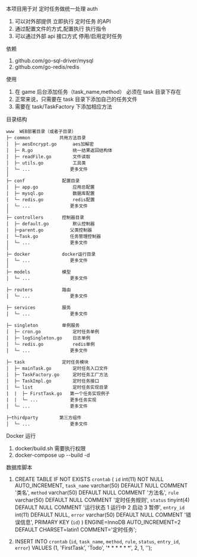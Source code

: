 本项目用于对 定时任务做统一处理
auth

1. 可以对外部提供 立即执行 定时任务 的API
2. 通过配置文件的方式,配置执行 执行指令
3. 可以通过外部 api 接口方式 停用/启用定时任务

依赖
1. github.com/go-sql-driver/mysql
2. github.com/go-redis/redis

使用
1. 在 game 后台添加任务（task_name,method） 必须在 task 目录下存在
2. 正常来说，只需要在 task 目录下添加自己的任务文件
3. 需要在 task/TaskFactory 下添加相应方法

目录结构
~~~
www  WEB部署目录（或者子目录）
├─ common           共用方法目录
│  ├─ aesEncrypt.go      aes加解密
│  ├─ R.go               统一结果返回结构体
│  ├─ readFile.go        文件读取
│  ├─ utils.go           工具类
│  └─ ...               更多文件
│
├─ conf              配置目录
│  ├─ app.go             应用总配置
│  ├─ mysql.go           数据库配置
│  └─ redis.go           redis配置
│  └─ ...               更多文件
│
├─ controllers       控制器目录
│  ├─ default.go         默认控制器
│  ├─parent.go          父类控制器
│  └─Task.go            任务管理控制器
│  └─ ...               更多文件
│  
├─ docker            docker运行目录
│  └─ ...               更多文件
│  
├─ models            模型
│  └─ ...               更多文件

├─ routers           路由
│  └─ ...               更多文件

├─ services          服务
│  └─ ...               更多文件

├─ singleton         单例服务
│  ├─ cron.go            定时任务单例
│  ├─ logSingleton.go    日志单例    
│  └─ redis.go           redis单例
│  └─ ...               更多文件

├─ task              定时任务模块
│  ├─ mainTask.go        定时任务入口文件
│  ├─ TaskFactory.go     定时任务工厂方法  
│  ├─ TaskImpl.go        定时任务接口
│  └─ list               定时任务实现目录
|  |  ├─ FirstTask.go   第一个任务实现例子
|  |  └─ ...            更多任务实现
│  └─ ...               更多文件

├─thirdparty        第三方组件
│  └─ ...               更多文件
~~~


Docker 运行
1. docker/build.sh 需要执行权限
2. docker-compose up --build -d

数据库脚本
1.  CREATE TABLE IF NOT EXISTS `crontab` (
  `id` int(11) NOT NULL AUTO_INCREMENT,
  `task_name` varchar(50) DEFAULT NULL COMMENT '类名',
  `method` varchar(50) DEFAULT NULL COMMENT '方法名',
  `rule` varchar(50) DEFAULT NULL COMMENT '定时任务规则',
  `status` tinyint(4) DEFAULT NULL COMMENT '运行状态 1 运行中  2 启动  3 暂停',
  `entry_id` int(11) DEFAULT NULL,
  `error` varchar(50) DEFAULT NULL COMMENT '错误信息',
  PRIMARY KEY (`id`)
) ENGINE=InnoDB AUTO_INCREMENT=2 DEFAULT CHARSET=latin1 COMMENT='定时任务';

2. INSERT INTO `crontab` (`id`, `task_name`, `method`, `rule`, `status`, `entry_id`, `error`) VALUES
	(1, 'FirstTask', 'Todo', '* * * * * *', 2, 1, '');